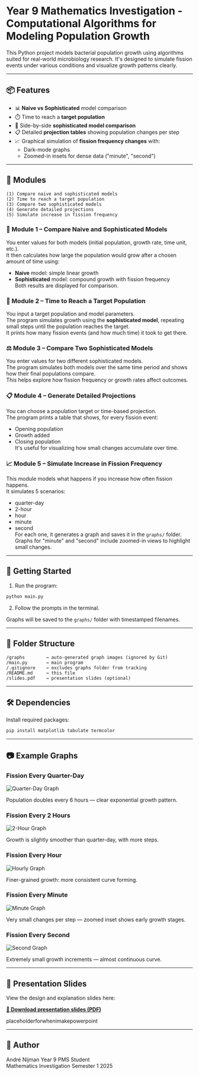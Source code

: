 # Year 9 Mathematics Investigation - Computational Algorithms for Modeling Population Growth

This Python project models bacterial population growth using algorithms suited for real-world microbiology research. It's designed to simulate fission events under various conditions and visualize growth patterns clearly.

---

## 📦 Features

- 📊 **Naive vs Sophisticated** model comparison
- ⏱️ Time to reach a **target population**
- 🧬 Side-by-side **sophisticated model comparison**
- 📋 Detailed **projection tables** showing population changes per step
- 📈 Graphical simulation of **fission frequency changes** with:
  - Dark-mode graphs
  - Zoomed-in insets for dense data ("minute", "second")

---


## 🧪 Modules

```text
(1) Compare naive and sophisticated models
(2) Time to reach a target population
(3) Compare two sophisticated models
(4) Generate detailed projections
(5) Simulate increase in fission frequency
```

### 🔢 Module 1 – Compare Naive and Sophisticated Models  
You enter values for both models (initial population, growth rate, time unit, etc.).  
It then calculates how large the population would grow after a chosen amount of time using:
- **Naive** model: simple linear growth  
- **Sophisticated** model: compound growth with fission frequency  
Both results are displayed for comparison.

### 🎯 Module 2 – Time to Reach a Target Population  
You input a target population and model parameters.  
The program simulates growth using the **sophisticated model**, repeating small steps until the population reaches the target.  
It prints how many fission events (and how much time) it took to get there.

### ⚖️ Module 3 – Compare Two Sophisticated Models  
You enter values for two different sophisticated models.  
The program simulates both models over the same time period and shows how their final populations compare.  
This helps explore how fission frequency or growth rates affect outcomes.

### 📋 Module 4 – Generate Detailed Projections  
You can choose a population target or time-based projection.  
The program prints a table that shows, for every fission event:
- Opening population  
- Growth added  
- Closing population  
It's useful for visualizing how small changes accumulate over time.

### 📈 Module 5 – Simulate Increase in Fission Frequency  
This module models what happens if you increase how often fission happens.  
It simulates 5 scenarios:
- quarter-day  
- 2-hour  
- hour  
- minute  
- second  
For each one, it generates a graph and saves it in the `graphs/` folder.  
Graphs for "minute" and "second" include zoomed-in views to highlight small changes.



---

## 🚀 Getting Started

1. Run the program:

```bash
python main.py
```

2. Follow the prompts in the terminal.

Graphs will be saved to the `graphs/` folder with timestamped filenames.

---

## 📂 Folder Structure

```
/graphs        → auto-generated graph images (ignored by Git)
/main.py       → main program
/.gitignore    → excludes graphs folder from tracking
/README.md     → this file
/slides.pdf    → presentation slides (optional)
```

---

## 🛠️ Dependencies

Install required packages:

```bash
pip install matplotlib tabulate termcolor
```

---

## 📷 Example Graphs

### Fission Every Quarter-Day

![Quarter-Day Graph](graph-examples/Monday_12-53_quarter-day.png)

Population doubles every 6 hours — clear exponential growth pattern.

### Fission Every 2 Hours

![2-Hour Graph](graph-examples/Monday_12-53_2-hour.png)

Growth is slightly smoother than quarter-day, with more steps.

### Fission Every Hour

![Hourly Graph](graph-examples/Monday_12-53_hour.png)

Finer-grained growth: more consistent curve forming.

### Fission Every Minute

![Minute Graph](graph-examples/Monday_12-53_minute.png)

Very small changes per step — zoomed inset shows early growth stages.

### Fission Every Second

![Second Graph](graph-examples/Monday_12-53_second.png)

Extremely small growth increments — almost continuous curve.

---

## 📑 Presentation Slides

View the design and explanation slides here:

**[🔗 Download presentation slides (PDF)](Math_Investigation_Presentation_Detailed.pptx)**

placeholderforwhenimakepowerpoint

---

## 👤 Author

André Nijman
Year 9 PMS Student  
Mathematics Investigation Semester 1 2025  